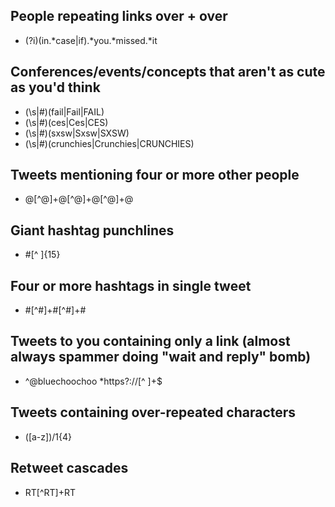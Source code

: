 People repeating links over + over
-------------
- (?i)(in.*case|if).*you.*missed.*it

Conferences/events/concepts that aren't as cute as you'd think
-----------------------------------
- (\s|#)(fail|Fail|FAIL)
- (\s|#)(ces|Ces|CES)
- (\s|#)(sxsw|Sxsw|SXSW)
- (\s|#)(crunchies|Crunchies|CRUNCHIES)

Tweets mentioning four or more other people
-------------
- @[^@]+@[^@]+@[^@]+@

Giant hashtag punchlines
-------------
- #[^ ]{15}

Four or more hashtags in single tweet
-------------
- #[^#]+#[^#]+#

Tweets to you containing only a link (almost always spammer doing "wait and reply" bomb)
--------------
- ^@bluechoochoo *https?://[^ ]+$

Tweets containing over-repeated characters
-------------
- ([a-z])/1{4}

Retweet cascades
-------------
- RT[^RT]+RT

